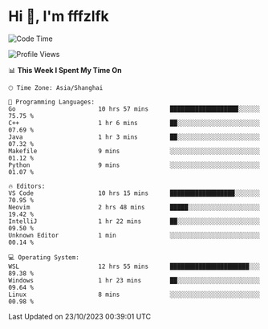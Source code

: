 # Hi 👋, I'm fffzlfk

<!--START_SECTION:waka-->
![Code Time](http://img.shields.io/badge/Code%20Time-529%20hrs%2034%20mins-blue)

![Profile Views](http://img.shields.io/badge/Profile%20Views-0-blue)

📊 **This Week I Spent My Time On** 

```text
🕑︎ Time Zone: Asia/Shanghai

💬 Programming Languages: 
Go                       10 hrs 57 mins      ███████████████████░░░░░░   75.75 % 
C++                      1 hr 6 mins         ██░░░░░░░░░░░░░░░░░░░░░░░   07.69 % 
Java                     1 hr 3 mins         ██░░░░░░░░░░░░░░░░░░░░░░░   07.32 % 
Makefile                 9 mins              ░░░░░░░░░░░░░░░░░░░░░░░░░   01.12 % 
Python                   9 mins              ░░░░░░░░░░░░░░░░░░░░░░░░░   01.07 % 

🔥 Editors: 
VS Code                  10 hrs 15 mins      ██████████████████░░░░░░░   70.95 % 
Neovim                   2 hrs 48 mins       █████░░░░░░░░░░░░░░░░░░░░   19.42 % 
IntelliJ                 1 hr 22 mins        ██░░░░░░░░░░░░░░░░░░░░░░░   09.50 % 
Unknown Editor           1 min               ░░░░░░░░░░░░░░░░░░░░░░░░░   00.14 % 

💻 Operating System: 
WSL                      12 hrs 55 mins      ██████████████████████░░░   89.38 % 
Windows                  1 hr 23 mins        ██░░░░░░░░░░░░░░░░░░░░░░░   09.64 % 
Linux                    8 mins              ░░░░░░░░░░░░░░░░░░░░░░░░░   00.98 % 
```


 Last Updated on 23/10/2023 00:39:01 UTC
<!--END_SECTION:waka-->

